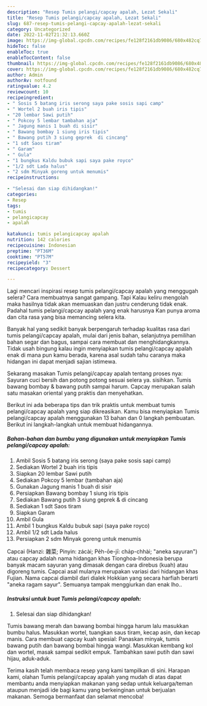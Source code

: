 ```yaml
---
description: "Resep Tumis pelangi/capcay apalah, Lezat Sekali"
title: "Resep Tumis pelangi/capcay apalah, Lezat Sekali"
slug: 687-resep-tumis-pelangi-capcay-apalah-lezat-sekali
category: Uncategorized
date: 2022-11-02T21:32:13.660Z
image: https://img-global.cpcdn.com/recipes/fe128f2161db9086/680x482cq70/tumis-pelangicapcay-apalah-foto-resep-utama.jpg
hideToc: false
enableToc: true
enableTocContent: false
thumbnail: https://img-global.cpcdn.com/recipes/fe128f2161db9086/680x482cq70/tumis-pelangicapcay-apalah-foto-resep-utama.jpg
cover: https://img-global.cpcdn.com/recipes/fe128f2161db9086/680x482cq70/tumis-pelangicapcay-apalah-foto-resep-utama.jpg
author: Admin
authorAv: notfound
ratingvalue: 4.2
reviewcount: 10
recipeingredient:
- " Sosis 5 batang iris serong saya pake sosis sapi camp"
- " Wortel 2 buah iris tipis"
- "20 lembar Sawi putih"
- " Pokcoy 5 lembar tambahan aja"
- " Jagung manis 1 buah di sisir"
- " Bawang bombay 1 siung iris tipis"
- " Bawang putih 3 siung geprek  di cincang"
- "1 sdt Saos tiram"
- " Garam"
- " Gula"
- "1 bungkus Kaldu bubuk sapi saya pake royco"
- "1/2 sdt Lada halus"
- "2 sdm Minyak goreng untuk menumis"
recipeinstructions:

- "Selesai dan siap dihidangkan!"
categories:
- Resep
tags:
- tumis
- pelangicapcay
- apalah

katakunci: tumis pelangicapcay apalah 
nutrition: 142 calories
recipecuisine: Indonesian
preptime: "PT36M"
cooktime: "PT57M"
recipeyield: "3"
recipecategory: Dessert

---
```



Lagi mencari inspirasi resep tumis pelangi/capcay apalah yang menggugah selera? Cara membuatnya sangat gampang. Tapi Kalau keliru mengolah maka hasilnya tidak akan memuaskan dan justru cenderung tidak enak. Padahal tumis pelangi/capcay apalah yang enak harusnya Kan punya aroma dan cita rasa yang bisa memancing selera kita.


Banyak hal yang sedikit banyak berpengaruh terhadap kualitas rasa dari tumis pelangi/capcay apalah, mulai dari jenis bahan, selanjutnya pemilihan bahan segar dan bagus, sampai cara membuat dan menghidangkannya. Tidak usah bingung kalau ingin menyiapkan tumis pelangi/capcay apalah enak di mana pun kamu berada, karena asal sudah tahu caranya maka hidangan ini dapat menjadi sajian istimewa.

Sekarang masakan Tumis pelangi/capcay apalah tentang proses nya: Sayuran cuci bersih dan potong potong sesuai selera ya. sisihkan. Tumis bawang bombay &amp; bawang putih sampai harum. Capcay merupakan salah satu masakan oriental yang praktis dan menyehatkan.


Berikut ini ada beberapa tips dan trik praktis untuk membuat tumis pelangi/capcay apalah yang siap dikreasikan. Kamu bisa menyiapkan Tumis pelangi/capcay apalah menggunakan 13 bahan dan 0 langkah pembuatan. Berikut ini langkah-langkah untuk membuat hidangannya.

<!--inarticleads1-->

##### Bahan-bahan dan bumbu yang digunakan untuk menyiapkan Tumis pelangi/capcay apalah:

1. Ambil  Sosis 5 batang iris serong (saya pake sosis sapi camp)
1. Sediakan  Wortel 2 buah iris tipis
1. Siapkan 20 lembar Sawi putih
1. Sediakan  Pokcoy 5 lembar (tambahan aja)
1. Gunakan  Jagung manis 1 buah di sisir
1. Persiapkan  Bawang bombay 1 siung iris tipis
1. Sediakan  Bawang putih 3 siung geprek &amp; di cincang
1. Sediakan 1 sdt Saos tiram
1. Siapkan  Garam
1. Ambil  Gula
1. Ambil 1 bungkus Kaldu bubuk sapi (saya pake royco)
1. Ambil 1/2 sdt Lada halus
1. Persiapkan 2 sdm Minyak goreng untuk menumis


Capcai (Hanzi: 雜菜; Pinyin: zácài; Pe̍h-ōe-jī: cha̍p-chhài; &#34;aneka sayuran&#34;) atau capcay adalah nama hidangan khas Tionghoa-Indonesia berupa banyak macam sayuran yang dimasak dengan cara direbus (kuah) atau digoreng tumis. Capcai asal mulanya merupakan variasi dari hidangan khas Fujian. Nama capcai diambil dari dialek Hokkian yang secara harfiah berarti &#34;aneka ragam sayur&#34;. Semuanya tampak menggiurkan dan enak lho.. 

<!--inarticleads2-->

##### Instruksi untuk buat Tumis pelangi/capcay apalah:


1. Selesai dan siap dihidangkan!

Tumis bawang merah dan bawang bombai hingga harum lalu masukkan bumbu halus. Masukkan wortel, tuangkan saus tiram, kecap asin, dan kecap manis. Cara membuat capcay kuah spesial: Panaskan minyak, tumis bawang putih dan bawang bombai hingga wangi. Masukkan kembang kol dan wortel, masak sampai sedikit empuk. Tambahkan sawi putih dan sawi hijau, aduk-aduk. 

Terima kasih telah membaca resep yang kami tampilkan di sini. Harapan kami, olahan Tumis pelangi/capcay apalah yang mudah di atas dapat membantu anda menyiapkan makanan yang sedap untuk keluarga/teman ataupun menjadi ide bagi kamu yang berkeinginan untuk berjualan makanan. Semoga bermanfaat dan selamat mencoba!
